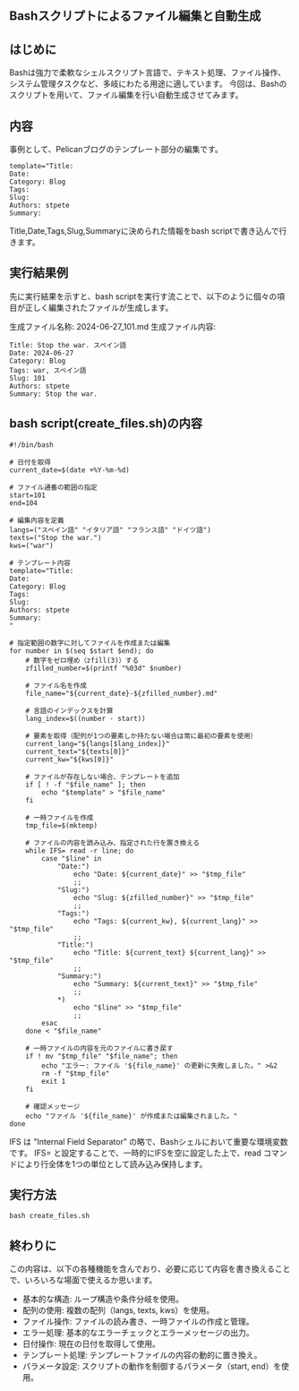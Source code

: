 ## Bashスクリプトによるファイル編集と自動生成

## はじめに
Bashは強力で柔軟なシェルスクリプト言語で、テキスト処理、ファイル操作、システム管理タスクなど、多岐にわたる用途に適しています。
今回は、Bashのスクリプトを用いて、ファイル編集を行い自動生成させてみます。

## 内容
事例として、Pelicanブログのテンプレート部分の編集です。
```
template="Title:
Date:
Category: Blog
Tags:
Slug:
Authors: stpete
Summary:
```
Title,Date,Tags,Slug,Summaryに決められた情報をbash scriptで書き込んで行きます。


## 実行結果例
先に実行結果を示すと、bash scriptを実行す流ことで、以下のように個々の項目が正しく編集されたファイルが生成します。

生成ファイル名称: 2024-06-27_101.md
生成ファイル内容:
```
Title: Stop the war. スペイン語
Date: 2024-06-27
Category: Blog
Tags: war, スペイン語
Slug: 101
Authors: stpete
Summary: Stop the war.
```

## bash script(create_files.sh)の内容
```
#!/bin/bash

# 日付を取得
current_date=$(date +%Y-%m-%d)

# ファイル通番の範囲の指定
start=101
end=104

# 編集内容を定義
langs=("スペイン語" "イタリア語" "フランス語" "ドイツ語")
texts=("Stop the war.")
kws=("war")

# テンプレート内容
template="Title:
Date:
Category: Blog
Tags:
Slug:
Authors: stpete
Summary:
"

# 指定範囲の数字に対してファイルを作成または編集
for number in $(seq $start $end); do
    # 数字をゼロ埋め（zfill(3)）する
    zfilled_number=$(printf "%03d" $number)
    
    # ファイル名を作成
    file_name="${current_date}-${zfilled_number}.md"
    
    # 言語のインデックスを計算
    lang_index=$((number - start))

    # 要素を取得（配列が1つの要素しか持たない場合は常に最初の要素を使用）
    current_lang="${langs[$lang_index]}"
    current_text="${texts[0]}"
    current_kw="${kws[0]}"

    # ファイルが存在しない場合、テンプレートを追加
    if [ ! -f "$file_name" ]; then
        echo "$template" > "$file_name"
    fi
    
    # 一時ファイルを作成
    tmp_file=$(mktemp)

    # ファイルの内容を読み込み、指定された行を置き換える
    while IFS= read -r line; do
        case "$line" in
            "Date:")
                echo "Date: ${current_date}" >> "$tmp_file"
                ;;
            "Slug:")
                echo "Slug: ${zfilled_number}" >> "$tmp_file"
                ;;
            "Tags:")
                echo "Tags: ${current_kw}, ${current_lang}" >> "$tmp_file"
                ;;
            "Title:")
                echo "Title: ${current_text} ${current_lang}" >> "$tmp_file"
                ;;
            "Summary:")
                echo "Summary: ${current_text}" >> "$tmp_file"
                ;;
            *)
                echo "$line" >> "$tmp_file"
                ;;
        esac
    done < "$file_name"

    # 一時ファイルの内容を元のファイルに書き戻す
    if ! mv "$tmp_file" "$file_name"; then
        echo "エラー: ファイル '${file_name}' の更新に失敗しました。" >&2
        rm -f "$tmp_file"
        exit 1
    fi

    # 確認メッセージ
    echo "ファイル '${file_name}' が作成または編集されました。"
done
```
IFS は "Internal Field Separator" の略で、Bashシェルにおいて重要な環境変数です。
IFS= と設定することで、一時的にIFSを空に設定した上で、read コマンドにより行全体を1つの単位として読み込み保持します。



## 実行方法
```
bash create_files.sh
```

## 終わりに
この内容は、以下の各種機能を含んでおり、必要に応じて内容を書き換えることで、いろいろな場面で使えるか思います。

* 基本的な構造: ループ構造や条件分岐を使用。
* 配列の使用: 複数の配列（langs, texts, kws）を使用。
* ファイル操作: ファイルの読み書き、一時ファイルの作成と管理。
* エラー処理: 基本的なエラーチェックとエラーメッセージの出力。
* 日付操作: 現在の日付を取得して使用。
* テンプレート処理: テンプレートファイルの内容の動的に置き換え。
* パラメータ設定: スクリプトの動作を制御するパラメータ（start, end）を使用。


